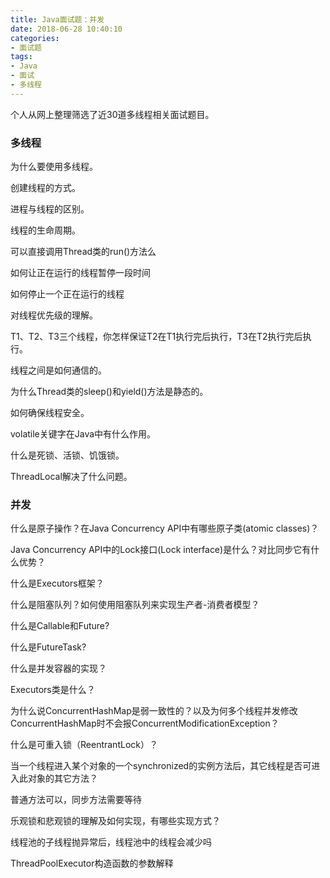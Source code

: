 ```yaml
---
title: Java面试题：并发
date: 2018-06-28 10:40:10
categories:
- 面试题
tags:
- Java
- 面试
- 多线程
---
```


  个人从网上整理筛选了近30道多线程相关面试题目。
  
### 多线程

  为什么要使用多线程。
  
  创建线程的方式。
  
  进程与线程的区别。
  
  线程的生命周期。

  <!-- more -->
  
  可以直接调用Thread类的run()方法么
  
  如何让正在运行的线程暂停一段时间
  
  如何停止一个正在运行的线程
  
  对线程优先级的理解。
  
  T1、T2、T3三个线程，你怎样保证T2在T1执行完后执行，T3在T2执行完后执行。
  
  线程之间是如何通信的。
  
  为什么Thread类的sleep()和yield()方法是静态的。
  
  如何确保线程安全。
  
  volatile关键字在Java中有什么作用。
  
  什么是死锁、活锁、饥饿锁。
  
  ThreadLocal解决了什么问题。

### 并发

  什么是原子操作？在Java Concurrency API中有哪些原子类(atomic classes)？

  Java Concurrency API中的Lock接口(Lock interface)是什么？对比同步它有什么优势？
  
  什么是Executors框架？

  什么是阻塞队列？如何使用阻塞队列来实现生产者-消费者模型？
  
  什么是Callable和Future?
  
  什么是FutureTask?
  
  什么是并发容器的实现？
  
  Executors类是什么？
  
  为什么说ConcurrentHashMap是弱一致性的？以及为何多个线程并发修改ConcurrentHashMap时不会报ConcurrentModificationException？
  
  什么是可重入锁（ReentrantLock）？
  
  当一个线程进入某个对象的一个synchronized的实例方法后，其它线程是否可进入此对象的其它方法？

  普通方法可以，同步方法需要等待
  
  乐观锁和悲观锁的理解及如何实现，有哪些实现方式？
  
  线程池的子线程抛异常后，线程池中的线程会减少吗
  
  ThreadPoolExecutor构造函数的参数解释